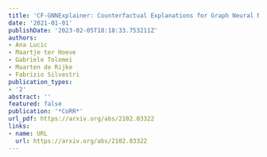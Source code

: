 ```yaml
---
title: 'CF-GNNExplainer: Counterfactual Explanations for Graph Neural Networks'
date: '2021-01-01'
publishDate: '2023-02-05T18:18:33.753211Z'
authors:
- Ana Lucic
- Maartje ter Hoeve
- Gabriele Tolomei
- Maarten de Rijke
- Fabrizio Silvestri
publication_types:
- '2'
abstract: ''
featured: false
publication: '*CoRR*'
url_pdf: https://arxiv.org/abs/2102.03322
links:
- name: URL
  url: https://arxiv.org/abs/2102.03322
---
```



